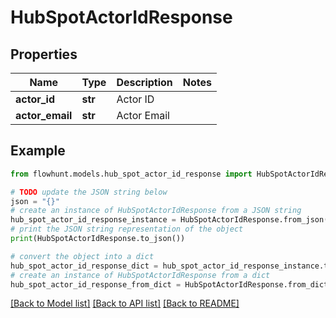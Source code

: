 # HubSpotActorIdResponse


## Properties

Name | Type | Description | Notes
------------ | ------------- | ------------- | -------------
**actor_id** | **str** | Actor ID | 
**actor_email** | **str** | Actor Email | 

## Example

```python
from flowhunt.models.hub_spot_actor_id_response import HubSpotActorIdResponse

# TODO update the JSON string below
json = "{}"
# create an instance of HubSpotActorIdResponse from a JSON string
hub_spot_actor_id_response_instance = HubSpotActorIdResponse.from_json(json)
# print the JSON string representation of the object
print(HubSpotActorIdResponse.to_json())

# convert the object into a dict
hub_spot_actor_id_response_dict = hub_spot_actor_id_response_instance.to_dict()
# create an instance of HubSpotActorIdResponse from a dict
hub_spot_actor_id_response_from_dict = HubSpotActorIdResponse.from_dict(hub_spot_actor_id_response_dict)
```
[[Back to Model list]](../README.md#documentation-for-models) [[Back to API list]](../README.md#documentation-for-api-endpoints) [[Back to README]](../README.md)



